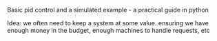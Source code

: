 Basic pid control and a simulated example - a practical guide in python

Idea: we often need to keep a system at some value. ensuring we have enough money in the budget, enough machines to handle requests, etc
